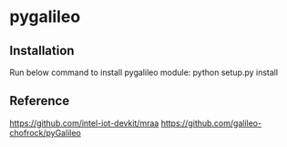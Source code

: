 pygalileo
=========

## Installation

Run below command to install pygalileo module:
    python setup.py install

## Reference
https://github.com/intel-iot-devkit/mraa
https://github.com/galileo-chofrock/pyGalileo
